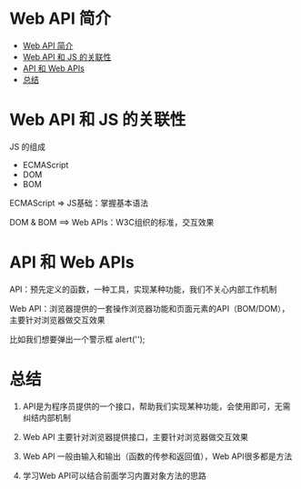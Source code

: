 # Web API 简介

- [Web API 简介](#web-api-%E7%AE%80%E4%BB%8B)
- [Web API 和 JS 的关联性](#web-api-%E5%92%8C-js-%E7%9A%84%E5%85%B3%E8%81%94%E6%80%A7)
- [API 和 Web APIs](#api-%E5%92%8C-web-apis)
- [总结](#%E6%80%BB%E7%BB%93)

# Web API 和 JS 的关联性

JS 的组成
- ECMAScript
- DOM
- BOM

ECMAScript => JS基础：掌握基本语法

DOM & BOM ==> Web APIs：W3C组织的标准，交互效果

# API 和 Web APIs

API：预先定义的函数，一种工具，实现某种功能，我们不关心内部工作机制

Web API：浏览器提供的一套操作浏览器功能和页面元素的API（BOM/DOM），主要针对浏览器做交互效果

比如我们想要弹出一个警示框 alert('');


# 总结

1. API是为程序员提供的一个接口，帮助我们实现某种功能，会使用即可，无需纠结内部机制

2. Web API 主要针对浏览器提供接口，主要针对浏览器做交互效果

3. Web API 一般由输入和输出（函数的传参和返回值），Web API很多都是方法

4. 学习Web API可以结合前面学习内置对象方法的思路